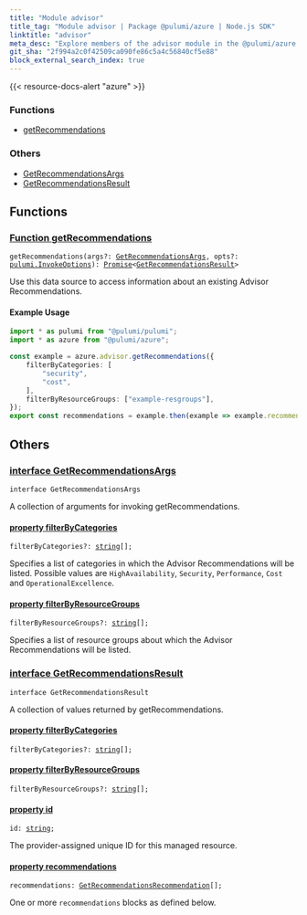 ```yaml
---
title: "Module advisor"
title_tag: "Module advisor | Package @pulumi/azure | Node.js SDK"
linktitle: "advisor"
meta_desc: "Explore members of the advisor module in the @pulumi/azure package."
git_sha: "2f994a2c0f42509ca090fe86c5a4c56840cf5e88"
block_external_search_index: true
---
```


<!-- WARNING: this page was generated by a tool. Do not edit it by hand. -->
<!-- To change it, please see https://github.com/pulumi/docs/tree/master/tools/tscdocgen. -->

{{< resource-docs-alert "azure" >}}





<h3>Functions</h3>
<ul class="api">
    <li><a href="#getRecommendations"><span class="symbol function"></span>getRecommendations</a></li>
</ul>

<h3>Others</h3>
<ul class="api">
    <li><a href="#GetRecommendationsArgs"><span class="symbol api"></span>GetRecommendationsArgs</a></li>
    <li><a href="#GetRecommendationsResult"><span class="symbol api"></span>GetRecommendationsResult</a></li>
</ul>



<h2 id="functions">Functions</h2>
<h3 class="pdoc-module-header" id="getRecommendations" data-link-title="getRecommendations">
    <a href="https://github.com/pulumi/pulumi-azure/blob/2f994a2c0f42509ca090fe86c5a4c56840cf5e88/sdk/nodejs/advisor/getRecommendations.ts#L27">
        Function <strong>getRecommendations</strong>
    </a>
</h3>


<pre class="highlight"><code><span class='kd'></span>getRecommendations(args?: <a href='#GetRecommendationsArgs'>GetRecommendationsArgs</a>, opts?: <a href='/docs/reference/pkg/nodejs/pulumi/pulumi/#InvokeOptions'>pulumi.InvokeOptions</a>): <a href='https://developer.mozilla.org/en-US/docs/Web/JavaScript/Reference/Global_Objects/Promise'>Promise</a>&lt;<a href='#GetRecommendationsResult'>GetRecommendationsResult</a>&gt;</code></pre>


Use this data source to access information about an existing Advisor Recommendations.

#### Example Usage

```typescript
import * as pulumi from "@pulumi/pulumi";
import * as azure from "@pulumi/azure";

const example = azure.advisor.getRecommendations({
    filterByCategories: [
        "security",
        "cost",
    ],
    filterByResourceGroups: ["example-resgroups"],
});
export const recommendations = example.then(example => example.recommendations);
```


<h2 id="apis">Others</h2>
<h3 class="pdoc-module-header" id="GetRecommendationsArgs" data-link-title="GetRecommendationsArgs">
    <a href="https://github.com/pulumi/pulumi-azure/blob/2f994a2c0f42509ca090fe86c5a4c56840cf5e88/sdk/nodejs/advisor/getRecommendations.ts#L45">
        interface <strong>GetRecommendationsArgs</strong>
    </a>
</h3>

<pre class="highlight"><code><span class='kr'>interface</span> <span class='nx'>GetRecommendationsArgs</span></code></pre>

A collection of arguments for invoking getRecommendations.

<h4 class="pdoc-member-header" id="GetRecommendationsArgs-filterByCategories">
<a class="pdoc-child-name" href="https://github.com/pulumi/pulumi-azure/blob/2f994a2c0f42509ca090fe86c5a4c56840cf5e88/sdk/nodejs/advisor/getRecommendations.ts#L49">property <b>filterByCategories</b></a>
</h4>

<pre class="highlight"><code><span class='kd'></span>filterByCategories?: <span class='kd'><a href='https://developer.mozilla.org/en-US/docs/Web/JavaScript/Reference/Global_Objects/String'>string</a></span>[];</code></pre>

Specifies a list of categories in which the Advisor Recommendations will be listed. Possible values are `HighAvailability`, `Security`, `Performance`, `Cost` and `OperationalExcellence`.

<h4 class="pdoc-member-header" id="GetRecommendationsArgs-filterByResourceGroups">
<a class="pdoc-child-name" href="https://github.com/pulumi/pulumi-azure/blob/2f994a2c0f42509ca090fe86c5a4c56840cf5e88/sdk/nodejs/advisor/getRecommendations.ts#L53">property <b>filterByResourceGroups</b></a>
</h4>

<pre class="highlight"><code><span class='kd'></span>filterByResourceGroups?: <span class='kd'><a href='https://developer.mozilla.org/en-US/docs/Web/JavaScript/Reference/Global_Objects/String'>string</a></span>[];</code></pre>

Specifies a list of resource groups about which the Advisor Recommendations will be listed.

<h3 class="pdoc-module-header" id="GetRecommendationsResult" data-link-title="GetRecommendationsResult">
    <a href="https://github.com/pulumi/pulumi-azure/blob/2f994a2c0f42509ca090fe86c5a4c56840cf5e88/sdk/nodejs/advisor/getRecommendations.ts#L59">
        interface <strong>GetRecommendationsResult</strong>
    </a>
</h3>

<pre class="highlight"><code><span class='kr'>interface</span> <span class='nx'>GetRecommendationsResult</span></code></pre>

A collection of values returned by getRecommendations.

<h4 class="pdoc-member-header" id="GetRecommendationsResult-filterByCategories">
<a class="pdoc-child-name" href="https://github.com/pulumi/pulumi-azure/blob/2f994a2c0f42509ca090fe86c5a4c56840cf5e88/sdk/nodejs/advisor/getRecommendations.ts#L60">property <b>filterByCategories</b></a>
</h4>

<pre class="highlight"><code><span class='kd'></span>filterByCategories?: <span class='kd'><a href='https://developer.mozilla.org/en-US/docs/Web/JavaScript/Reference/Global_Objects/String'>string</a></span>[];</code></pre>
<h4 class="pdoc-member-header" id="GetRecommendationsResult-filterByResourceGroups">
<a class="pdoc-child-name" href="https://github.com/pulumi/pulumi-azure/blob/2f994a2c0f42509ca090fe86c5a4c56840cf5e88/sdk/nodejs/advisor/getRecommendations.ts#L61">property <b>filterByResourceGroups</b></a>
</h4>

<pre class="highlight"><code><span class='kd'></span>filterByResourceGroups?: <span class='kd'><a href='https://developer.mozilla.org/en-US/docs/Web/JavaScript/Reference/Global_Objects/String'>string</a></span>[];</code></pre>
<h4 class="pdoc-member-header" id="GetRecommendationsResult-id">
<a class="pdoc-child-name" href="https://github.com/pulumi/pulumi-azure/blob/2f994a2c0f42509ca090fe86c5a4c56840cf5e88/sdk/nodejs/advisor/getRecommendations.ts#L65">property <b>id</b></a>
</h4>

<pre class="highlight"><code><span class='kd'></span>id: <span class='kd'><a href='https://developer.mozilla.org/en-US/docs/Web/JavaScript/Reference/Global_Objects/String'>string</a></span>;</code></pre>

The provider-assigned unique ID for this managed resource.

<h4 class="pdoc-member-header" id="GetRecommendationsResult-recommendations">
<a class="pdoc-child-name" href="https://github.com/pulumi/pulumi-azure/blob/2f994a2c0f42509ca090fe86c5a4c56840cf5e88/sdk/nodejs/advisor/getRecommendations.ts#L69">property <b>recommendations</b></a>
</h4>

<pre class="highlight"><code><span class='kd'></span>recommendations: <a href='/docs/reference/pkg/nodejs/pulumi/azure/types/output/#GetRecommendationsRecommendation'>GetRecommendationsRecommendation</a>[];</code></pre>

One or more `recommendations` blocks as defined below.

